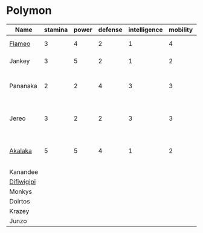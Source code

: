 <!--https://tier-zoo.fandom.com/wiki/Stats-->

# Polymon

| Name                 | stamina | power | defense | intelligence | mobility | stealth | Health | Intimidation | Resolve | Note                                 |
|----------------------|---------|-------|---------|--------------|----------|---------|--------|--------------|---------|--------------------------------------|
| [Flameo](flameo15x.png) | 3       | 4     | 2       | 1            | 4        | 1       | 1      | 5            | 3       | Pretty hot to touch                  |
| Jankey               | 3       | 5     | 2       | 1            | 2        | 1       | 2      | 3            | 2       | Swings about                         |
| Pananaka             | 2       | 2     | 4       | 3            | 3        | 3       | 4      | 2            | 4       | Lying flat till the moment of action |
| Jereo                | 3       | 2     | 2       | 3            | 3        | 2       | 4      | 2            | 4       | Waits upon the moment to stumble     |
| [Akalaka](akalaka15x.png)|5       | 5     | 4       | 1            | 2        | 0       | 2      | 1            | 1       | Pretty impressive massive creature.  |
| Kanandee             |         |       |         |              |          |         |        |              |         |                                      |
| [Difiwigipi](pocketanimal.svg)    |  
| Monkys
| Doirtos
| Krazey
| Junzo
